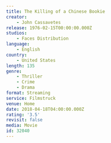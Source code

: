 ```yaml
---
title: The Killing of a Chinese Bookie
creator:
    - John Cassavetes
release: 1976-02-15T00:00:00.000Z
studios:
    - Faces Distribution
language:
    - English
country:
    - United States
length: 135
genre:
    - Thriller
    - Crime
    - Drama
format: Streaming
service: Filmstruck
venue: Home
date: 2018-04-18T04:00:00.000Z
rating: '3.5'
revisit: false
media: Movie
id: 32040
---
```



